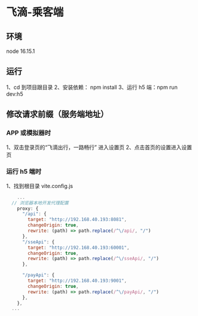 # 飞滴-乘客端

## 环境

node 16.15.1

## 运行

1、cd 到项目跟目录
2、安装依赖： npm install
3、运行 h5 端：npm run dev:h5

## 修改请求前缀（服务端地址）

### APP 或模拟器时

1、双击登录页的“飞滴出行，一路畅行” 进入设置页
2、点击首页的设置进入设置页

### 运行 h5 端时

1、找到根目录 vite.config.js

```js
    ...
  // 浏览器本地开发代理配置
    proxy: {
      "/api": {
        target: "http://192.168.40.193:8081",
        changeOrigin: true,
        rewrite: (path) => path.replace(/^\/api/, "/")
      },
      "/sseApi": {
        target: "http://192.168.40.193:60001",
        changeOrigin: true,
        rewrite: (path) => path.replace(/^\/sseApi/, "/")
      },

      "/payApi": {
        target: "http://192.168.40.193:9001",
        changeOrigin: true,
        rewrite: (path) => path.replace(/^\/payApi/, "/")
      },
    },
  ...

```
